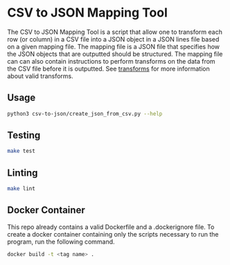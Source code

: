 # CSV to JSON Mapping Tool

The CSV to JSON Mapping Tool is a script that allow one to transform each row (or column) in a CSV file into a JSON object in a JSON lines file based on a given mapping file. The mapping file is a JSON file that specifies how the JSON objects that are outputted should be structured. The mapping file can can also contain instructions to perform transforms on the data from the CSV file before it is outputted. See [transforms](./accepted_transformations.md) for more information about valid transforms.

## Usage

```bash
python3 csv-to-json/create_json_from_csv.py --help
```

## Testing

```bash
make test
```

## Linting

```bash
make lint
```

## Docker Container

This repo already contains a valid Dockerfile and a .dockerignore file. To create a docker container containing only the scripts necessary to run the program, run the following command.

```bash
docker build -t <tag name> .
```
